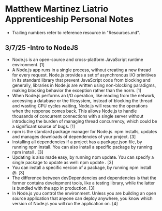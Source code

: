 # Matthew Martinez Liatrio Apprenticeship Personal Notes
- Trailing numbers refer to reference resource in "Resources.md".
## 3/7/25 -Intro to NodeJS
* Node.js is an open-source and cross-platform JavaScript runtime environment. [1]
* A Node.js app runs in a single process, without creating a new thread for every request. Node.js provides a set of asynchronous I/O primitives in its standard library that prevent JavaScript code from blocking and generally, libraries in Node.js are written using non-blocking paradigms, making blocking behavior the exception rather than the norm. [1]
* When Node.js performs an I/O operation, like reading from the network, accessing a database or the filesystem, instead of blocking the thread and wasting CPU cycles waiting, Node.js will resume the operations when the response comes back. This allows Node.js to handle thousands of concurrent connections with a single server without introducing the burden of managing thread concurrency, which could be a significant source of bugs. [1]
* npm is the standard package manager for Node.js. npm installs, updates and manages downloads of dependencies of your project. [3]
* Installing all dependencies if a project has a package.json file, by running npm install. You can also install a specific package by running npm install <package-name>. [3]
* Updating is also made easy, by running npm update. You can specify a single package to update as well: npm update <package-name>. [3]
* You can install a specific version of a package, by running npm install <package-name>@<version>. [3]
* The difference between devDependencies and dependencies is that the former contains development tools, like a testing library, while the latter is bundled with the app in production. [3]
* In Node.js you control the environment. Unless you are building an open source application that anyone can deploy anywhere, you know which version of Node.js you will run the application on. [4]
